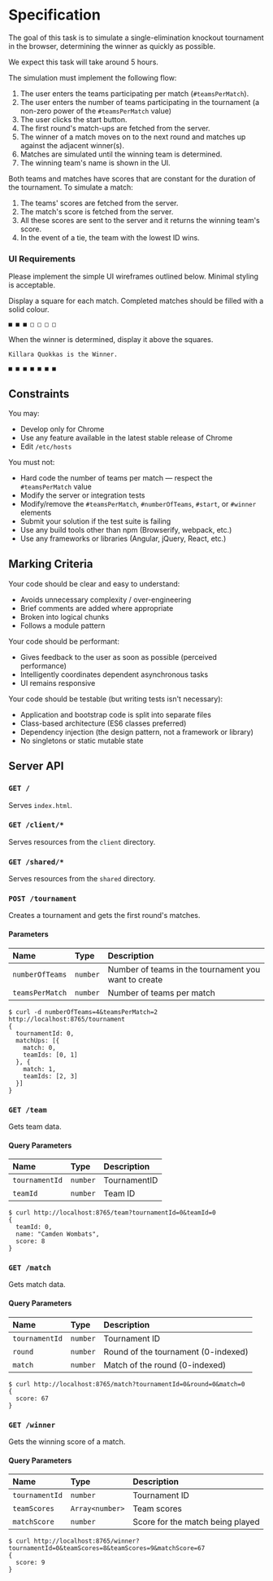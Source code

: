 # Specification
The goal of this task is to simulate a single-elimination knockout tournament in the browser, determining the winner as quickly as possible.

We expect this task will take around 5 hours.

The simulation must implement the following flow:

1. The user enters the teams participating per match (`#teamsPerMatch`).
2. The user enters the number of teams participating in the tournament (a non-zero power of the `#teamsPerMatch` value)
3. The user clicks the start button.
4. The first round's match-ups are fetched from the server.
5. The winner of a match moves on to the next round and matches up against the adjacent winner(s).
6. Matches are simulated until the winning team is determined.
7. The winning team's name is shown in the UI.

Both teams and matches have scores that are constant for the duration of the tournament. To simulate a match:

1. The teams' scores are fetched from the server.
2. The match's score is fetched from the server.
3. All these scores are sent to the server and it returns the winning team's score.
4. In the event of a tie, the team with the lowest ID wins.

### UI Requirements
Please implement the simple UI wireframes outlined below. Minimal styling is acceptable.

Display a square for each match. Completed matches should be filled with a solid colour.
```
■ ■ ■ □ □ □ □
```

When the winner is determined, display it above the squares.

```
Killara Quokkas is the Winner.

■ ■ ■ ■ ■ ■ ■
```

## Constraints

You may:

- Develop only for Chrome
- Use any feature available in the latest stable release of Chrome
- Edit `/etc/hosts`

You must not:

- Hard code the number of teams per match — respect the `#teamsPerMatch` value
- Modify the server or integration tests
- Modify/remove the `#teamsPerMatch`, `#numberOfTeams`, `#start`, or `#winner` elements
- Submit your solution if the test suite is failing
- Use any build tools other than npm (Browserify, webpack, etc.)
- Use any frameworks or libraries (Angular, jQuery, React, etc.)

## Marking Criteria

Your code should be clear and easy to understand:

- Avoids unnecessary complexity / over-engineering
- Brief comments are added where appropriate
- Broken into logical chunks
- Follows a module pattern

Your code should be performant:

- Gives feedback to the user as soon as possible (perceived performance)
- Intelligently coordinates dependent asynchronous tasks
- UI remains responsive

Your code should be testable (but writing tests isn't necessary):

- Application and bootstrap code is split into separate files
- Class-based architecture (ES6 classes preferred)
- Dependency injection (the design pattern, not a framework or library)
- No singletons or static mutable state

## Server API

### `GET /`

Serves `index.html`.

### `GET /client/*`

Serves resources from the `client` directory.

### `GET /shared/*`

Serves resources from the `shared` directory.

### `POST /tournament`

Creates a tournament and gets the first round's matches.


#### Parameters
| Name            | Type     | Description                                          |
|:----------------|:---------|:-----------------------------------------------------|
| `numberOfTeams` | `number` | Number of teams in the tournament you want to create |
| `teamsPerMatch` | `number` | Number of teams per match                            |

```
$ curl -d numberOfTeams=4&teamsPerMatch=2 http://localhost:8765/tournament
{
  tournamentId: 0,
  matchUps: [{
    match: 0,
    teamIds: [0, 1]
  }, {
    match: 1,
    teamIds: [2, 3]
  }]
}
```

### `GET /team`

Gets team data.

#### Query Parameters
| Name           | Type     | Description  |
|:---------------|:---------|:-------------|
| `tournamentId` | `number` | TournamentID |
| `teamId`       | `number` | Team ID      |

```
$ curl http://localhost:8765/team?tournamentId=0&teamId=0
{
  teamId: 0,
  name: "Camden Wombats",
  score: 8
}
```

### `GET /match`

Gets match data.

#### Query Parameters
| Name           | Type     | Description                         |
|:---------------|:---------|:------------------------------------|
| `tournamentId` | `number` | Tournament ID                       |
| `round`        | `number` | Round of the tournament (0-indexed) |
| `match`        | `number` | Match of the round (0-indexed)      |


```
$ curl http://localhost:8765/match?tournamentId=0&round=0&match=0
{
  score: 67
}
```

### `GET /winner`

Gets the winning score of a match.

#### Query Parameters
| Name           | Type            | Description                      |
|:---------------|:----------------|:---------------------------------|
| `tournamentId` | `number`        | Tournament ID                    |
| `teamScores`   | `Array<number>` | Team scores                      |
| `matchScore`   | `number`        | Score for the match being played |

```
$ curl http://localhost:8765/winner?tournamentId=0&teamScores=8&teamScores=9&matchScore=67
{
  score: 9
}
```